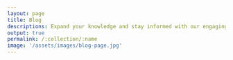 ```yaml
---
layout: page
title: Blog
descriptions: Expand your knowledge and stay informed with our engaging blog posts
output: true
permalink: /:collection/:name
image: '/assets/images/blog-page.jpg'
---
```

